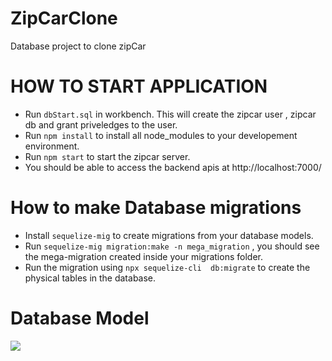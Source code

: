 # ZipCarClone
Database project to clone zipCar


# HOW TO START APPLICATION
 - Run  ```dbStart.sql``` in workbench. This will create the zipcar user , zipcar db and grant priveledges to the user.
 - Run ```npm install``` to install all node_modules to your developement environment.
 - Run ```npm start``` to start the zipcar server.
 - You should be able to access the backend apis at http://localhost:7000/

# How to make Database migrations
 - Install ```sequelize-mig``` to create migrations from your database models.
 - Run ```sequelize-mig migration:make -n mega_migration``` , you should see the mega-migration created inside your migrations folder.
 - Run the migration using  ```npx sequelize-cli  db:migrate``` to create the physical tables in the database.

# Database Model 
![](C:\Users\ntnbh\Downloads\erd.png)
